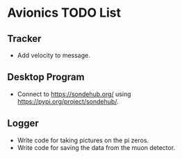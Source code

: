 # Avionics TODO List
## Tracker
* Add velocity to message.
## Desktop Program
* Connect to https://sondehub.org/ using https://pypi.org/project/sondehub/.
## Logger
* Write code for taking pictures on the pi zeros.
* Write code for saving the data from the muon detector. 
